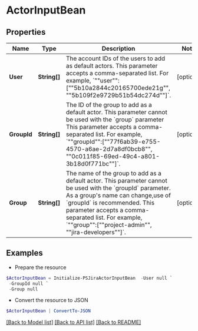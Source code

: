 # ActorInputBean
## Properties

Name | Type | Description | Notes
------------ | ------------- | ------------- | -------------
**User** | **String[]** | The account IDs of the users to add as default actors. This parameter accepts a comma-separated list. For example, &#x60;&quot;&quot;user&quot;&quot;:[&quot;&quot;5b10a2844c20165700ede21g&quot;&quot;, &quot;&quot;5b109f2e9729b51b54dc274d&quot;&quot;]&#x60;. | [optional] 
**GroupId** | **String[]** | The ID of the group to add as a default actor. This parameter cannot be used with the &#x60;group&#x60; parameter This parameter accepts a comma-separated list. For example, &#x60;&quot;&quot;groupId&quot;&quot;:[&quot;&quot;77f6ab39-e755-4570-a6ae-2d7a8df0bcb8&quot;&quot;, &quot;&quot;0c011f85-69ed-49c4-a801-3b18d0f771bc&quot;&quot;]&#x60;. | [optional] 
**Group** | **String[]** | The name of the group to add as a default actor. This parameter cannot be used with the &#x60;groupId&#x60; parameter. As a group&#39;s name can change,use of &#x60;groupId&#x60; is recommended. This parameter accepts a comma-separated list. For example, &#x60;&quot;&quot;group&quot;&quot;:[&quot;&quot;project-admin&quot;&quot;, &quot;&quot;jira-developers&quot;&quot;]&#x60;. | [optional] 

## Examples

- Prepare the resource
```powershell
$ActorInputBean = Initialize-PSJiraActorInputBean  -User null `
 -GroupId null `
 -Group null
```

- Convert the resource to JSON
```powershell
$ActorInputBean | ConvertTo-JSON
```

[[Back to Model list]](../README.md#documentation-for-models) [[Back to API list]](../README.md#documentation-for-api-endpoints) [[Back to README]](../README.md)

